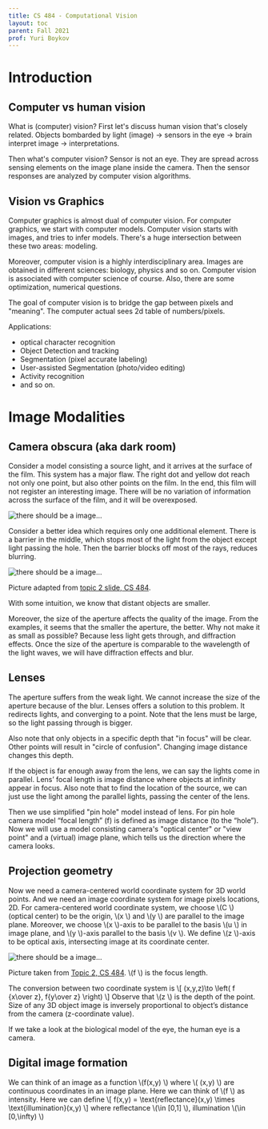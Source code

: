 ```yaml
---
title: CS 484 - Computational Vision
layout: toc
parent: Fall 2021
prof: Yuri Boykov
---
```

# Introduction

## Computer vs human vision

What is (computer) vision?
First let's discuss human vision that's closely related.
Objects bombarded by light (image) -> sensors in the eye
-> brain interpret image -> interpretations.

Then what's computer vision? Sensor is not an eye. They are spread across sensing elements on the image plane inside the camera.  Then the sensor responses are analyzed by computer vision algorithms.

## Vision vs Graphics
Computer graphics is almost dual of computer vision.
For computer graphics, we start with computer models.
Computer vision starts with images, and tries to infer models.
There's a huge intersection between these two areas: modeling.

Moreover, computer vision is a highly interdisciplinary area. Images
are obtained in different sciences: biology, physics and so on. Computer vision is associated with computer science of course. Also, there are some optimization, numerical questions.

The goal of computer vision
is to bridge the gap between pixels and "meaning". The computer actual sees 2d table of numbers/pixels.

Applications:
- optical character recognition
- Object Detection and tracking
- Segmentation (pixel accurate labeling)
- User-assisted Segmentation (photo/video editing)
- Activity recognition
- and so on.

# Image Modalities
## Camera obscura (aka dark room)
Consider a model consisting a source light, and it arrives at the surface of the film. This system has a major flaw. The right dot and yellow dot reach not only one point, but also other points on the film. In the end, this film will not register an interesting image. There will be no variation of information across the surface of the film, and it will be overexposed.

![there should be a image...](/mdf/pics/cs484/cam1.png)

Consider a better idea which requires only one additional element. There is a barrier in the middle, which stops most of the light from the object except light passing the hole. Then the barrier blocks off most of the rays, reduces blurring.

![there should be a image...](/mdf/pics/cs484/cam2.png)

Picture adapted from [topic 2 slide, CS 484](https://cs.uwaterloo.ca/~yboykov/Courses/cs484/Lectures/lec02_image_mod.pdf).

With some intuition, we know that distant objects are smaller.

Moreover, the size of the aperture affects the quality of the image. From the examples, it seems that the smaller the aperture, the better. Why not make it as small as possible? Because less light gets through, and diffraction effects. Once the size of the aperture is comparable to the wavelength of the light waves, we will have diffraction effects and blur.

## Lenses
The aperture suffers from the weak light. We cannot increase the size of the aperture because of the blur. Lenses offers a solution to this problem. It redirects lights, and converging to a point. Note that the lens must be large, so the light passing through is bigger.

Also note that only objects in a specific depth that "in focus" will be clear. Other points will result in "circle of confusion". Changing image distance changes this depth.

If the object is far enough away from the lens, we can say the lights come in parallel. Lens’ focal length is image distance where objects at
infinity appear in focus. Also note that to find the location of the source, we can just use the light among the parallel lights, passing the center of the lens.

Then we use simplified "pin hole" model instead of lens.  For pin hole camera model “focal length” (f) is defined as image distance (to the “hole”). Now we will use a model consisting camera's "optical center" or "view point" and a (virtual) image plane, which tells us the direction where the camera looks.

## Projection geometry
Now we need a camera-centered world coordinate system for 3D world points. And we need an image coordinate system for image pixels locations, 2D.  For camera-centered world coordinate system, we choose <span>&#92;(C &#92;)</span> (optical center) to be the origin, <span>&#92;(x &#92;)</span> and <span>&#92;(y &#92;)</span> are parallel to the image plane. Moreover, we choose <span>&#92;(x &#92;)</span>-axis to be parallel to the basis <span>&#92;(u &#92;)</span> in image plane, and <span>&#92;(y &#92;)</span>-axis parallel to the basis <span>&#92;(v &#92;)</span>. We define <span>&#92;(z &#92;)</span>-axis to be optical axis, intersecting image at its coordinate center.

![there should be a image...](/mdf/pics/cs484/3dcoordinate.png)

Picture taken from [Topic 2, CS 484](https://cs.uwaterloo.ca/~yboykov/Courses/cs484/Lectures/lec02_image_mod.pdf). <span>&#92;(f &#92;)</span> is the focus length.

The conversion between two coordinate system is
<span>&#92;[
    (x,y,z)\to \left( f {x\over z}, f{y\over z} \right)
&#92;]</span>
Observe that <span>&#92;(z &#92;)</span> is the depth of the point. Size of any 3D object image is inversely proportional to
object’s distance from the camera (z-coordinate value).

If we take a look at the biological model of the eye, the human eye is a camera.

## Digital image formation
We can think of an image as a function <span>&#92;(f(x,y) &#92;)</span>  where <span>&#92;( (x,y) &#92;)</span> are continuous coordinates in an image plane. Here we can think of <span>&#92;(f &#92;)</span> as intensity. Here we can define
<span>&#92;[
    f(x,y) = \text{reflectance}(x,y) \times \text{illumination}(x,y)
&#92;]</span>
where reflectance <span>&#92;(\in [0,1] &#92;)</span>, illumination <span>&#92;(\in [0,\infty) &#92;)</span>
